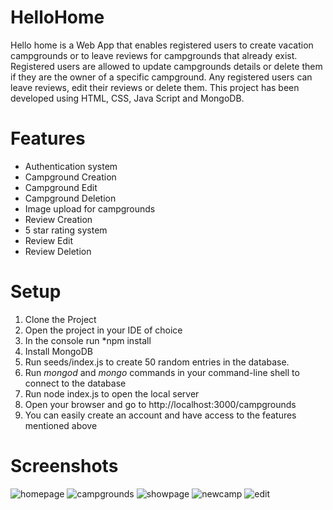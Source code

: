 # HelloHome
Hello home is a Web App that enables registered users to create vacation campgrounds or to leave reviews for campgrounds that already exist. 
Registered users are allowed to update campgrounds details or delete them if they are the owner of a specific campground.
Any registered users can leave reviews, edit their reviews or delete them.
This project has been developed using HTML, CSS, Java Script and MongoDB.

# Features
- Authentication system
- Campground Creation
- Campground Edit
- Campground Deletion
- Image upload for campgrounds 
- Review Creation
- 5 star rating system
- Review Edit
- Review Deletion

# Setup
1. Clone the Project
2. Open the project in your IDE of choice
3. In the console run *npm install
5. Install MongoDB
6. Run seeds/index.js to create 50 random entries in the database.
7. Run *mongod* and *mongo* commands in your command-line shell to connect to the database
8. Run node index.js to open the local server
9. Open your browser and go to http://localhost:3000/campgrounds
10. You can easily create an account and have access to the features mentioned above
 
# Screenshots

![homepage](https://user-images.githubusercontent.com/81522471/153831416-5035c537-e8f4-4059-b9df-afefc5af9769.png)
![campgrounds](https://user-images.githubusercontent.com/81522471/153831423-a9e45b63-1695-4eab-a5fa-23e469d4ecb9.png)
![showpage](https://user-images.githubusercontent.com/81522471/153831426-ebb6f860-9eb4-448e-9471-6c71279c089e.png)
![newcamp](https://user-images.githubusercontent.com/81522471/153831473-48c9bf67-2b08-46d6-8e83-f98fb9f38a8f.png)
![edit](https://user-images.githubusercontent.com/81522471/153831484-49bba90d-5e2c-4caf-b001-7be70fd2312d.png)
